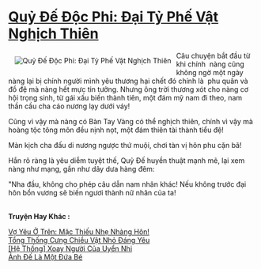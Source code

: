 <a href="https://utruyen.com/truyen/quy-de-doc-phi-dai-ty-phe-vat-nghich-thien/17407/" title="Quỷ Đế Độc Phi: Đại Tỷ Phế Vật Nghịch Thiên"><h1>Quỷ Đế Độc Phi: Đại Tỷ Phế Vật Nghịch Thiên</h1></a><div style="display:table"><img align="right" style="float: left; padding: 10px;" src="https://utruyen.com/images/story/200x260/quy-de-doc-phi-dai-ty-phe-vat-nghich-thien.jpg" alt="Quỷ Đế Độc Phi: Đại Tỷ Phế Vật Nghịch Thiên">Câu chuyện bắt đầu từ khi chính  nàng cũng không ngờ một ngày nàng lại bị chính người mình yêu thương hại chết đó chính là  phu quân và đồ đệ mà nàng hết mực tin tưởng. Nhưng ông trời thương xót cho nàng cơ hội trọng sinh, từ gái xấu biến thành tiên, một đám mỹ nam đi theo, nam thần cầu cha cáo nương lạy dưới váy! <p></p>Cũng vì vậy mà nàng có Bàn Tay Vàng có thể nghịch thiên, chính vì vậy mà hoàng tộc tông môn đều nịnh nọt, một đám thiên tài thành tiểu đệ! <p></p>Màn kịch cha đấu di nương ngược thứ muội, chơi tàn vị hôn phu cặn bã! <p></p>Hắn rõ ràng là yêu diễm tuyệt thế, Quỷ Đế huyền thuật mạnh mẽ, lại xem nàng như mạng, gần như dây dưa hàng đêm: <p></p>"Nha đầu, không cho phép câu dẫn nam nhân khác! Nếu không trước đại hôn bổn vương sẽ biến ngươi thành nữ nhân của ta!</div><p><br><b>Truyện Hay Khác :</b></p><a href="https://utruyen.com/truyen/vo-yeu-o-tren-mac-thieu-nhe-nhang-hon/17404/" alt="Vợ Yêu Ở Trên: Mặc Thiếu Nhẹ Nhàng Hôn!">Vợ Yêu Ở Trên: Mặc Thiếu Nhẹ Nhàng Hôn!</a><br/><a href="https://github.com/quanluxury/ngontinhhot/tree/master/truyenhay/17396/" alt="Tổng Thống Cưng Chiều Vật Nhỏ Đáng Yêu">Tổng Thống Cưng Chiều Vật Nhỏ Đáng Yêu</a><br/><a href="https://www.flickr.com/photos/184340401@N07/48819201927/" alt="[Hệ Thống] Xoay Người Của Uyển Nhi">[Hệ Thống] Xoay Người Của Uyển Nhi</a><br/><a href="https://github.com/quanluxury/ngontinhhot/tree/master/truyenhay/19077/" alt="Ảnh Đế Là Một Đứa Bé">Ảnh Đế Là Một Đứa Bé</a><br/>